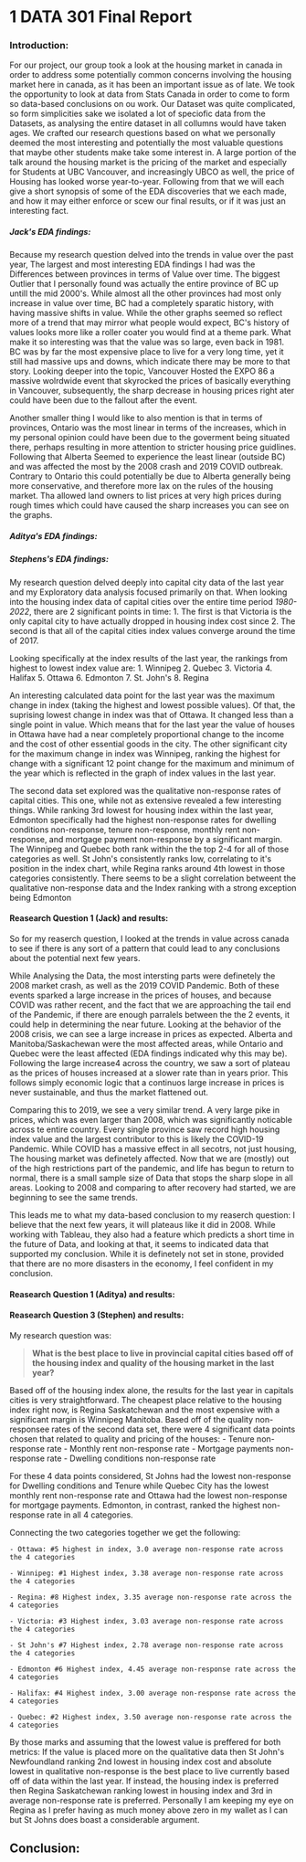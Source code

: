 # 1 DATA 301 Final Report

### Introduction:

For our project, our group took a look at the housing market in canada in order to address some potentially common concerns involving the housing market here in canada, as it has been an important issue as of late. We took the opportunity to look at data from Stats Canada in order to come to form so data-based conclusions on ou work. Our Dataset was quite complicated, so form simplicities sake we isolated a lot of speciofic data from the Datasets, as analysing the entire dataset in all collumns would have taken ages. We crafted our research questions based on what we personally deemed the most interesting and potentially the most valuable questions that maybe other students make take some interest in. A large portion of the talk around the housing market is the pricing of the market and especially for Students at UBC Vancouver, and increasingly UBCO as well, the price of Housing has looked worse year-to-year. Following from that we will each give a short synopsis of some of the EDA discoveries that we each made, and how it may either enforce or scew our final results, or if it was just an interesting fact.



##### Jack's EDA findings: 
Because my research question delved into the trends in value over the past year, The largest and most interesting EDA findings I had was the Differences between provinces in terms of Value over time. The biggest Outlier that I personally found was actually the entire province of BC up untill the mid 2000's. While almost all the other provinces had most only increase in value over time, BC had a completely sparatic history, with having massive shifts in value. While the other graphs seemed so reflect more of a trend that may mirror what people would expect, BC's history of values looks more like a roller coater you would find at a theme park. What make it so interesting was that the value was so large, even back in 1981. BC was by far the most expensive place to live for a very long time, yet it still had massive ups and downs, which indicate there may be more to that story. Looking deeper into the topic, Vancouver Hosted the EXPO 86 a massive wolrdwide event that skyrocked the prices of basically everything in Vancouver, subsequently, the sharp decrease in housing prices right ater could have been due to the fallout after the event.

Another smaller thing I would like to also mention is that in terms of provinces, Ontario was the  most linear in terms of the increases, which in my personal opinion could have been due to the goverment being situated there, perhaps resulting in more attention to stricter housing price guidlines. Following that Alberta Seemed to experience the least linear (outside BC) and was affected the most by the 2008 crash and 2019 COVID outbreak. Contrary to Ontario this could potentially be due to Alberta generally being more conservative, and therefore more lax on the rules of the housing market. Tha allowed land owners to list prices at very high prices during rough times which could have caused the sharp increases you can see on the graphs.



##### Aditya's EDA findings:



##### Stephens's EDA findings:
My research question delved deeply into capital city data of the last year and my Exploratory data analysis focused primarily on that. When looking into the housing index data of capital cities over the entire time period *1980-2022*, there are 2 significant points in time:
    1. The first is that Victoria is the only capital city to have actually dropped in housing index cost since
    2. The second is that all of the capital cities index values converge around the time of 2017.

Looking specifically at the index results of the last year, the rankings from highest to lowest index value are:
    1. Winnipeg
    2. Quebec
    3. Victoria
    4. Halifax
    5. Ottawa
    6. Edmonton
    7. St. John's
    8. Regina

An interesting calculated data point for the last year was the maximum change in index (taking the highest and lowest possible values). Of that, the suprising lowest change in index was that of Ottawa. It changed less than a single point in value. Which means that for the last year the value of houses in Ottawa have had a near completely proportional change to the income and the cost of other essential goods in the city. The other significant city for the maximum change in index was Winnipeg, ranking the highest for change with a significant 12 point change for the maximum and minimum of the year which is reflected in the graph of index values in the last year. 

The second data set explored was the qualitative non-response rates of capital cities. 
This one, while not as extensive revealed a few interesting things. While ranking 3rd lowest for housing index within the last year, Edmonton specifically had the highest non-response rates for dwelling conditions non-response, tenure non-response, monthly rent non-response, and mortgage payment non-response by a significant margin. The Winnipeg and Quebec both rank within the the top 2-4 for all of those categories as well. St John's consistently ranks low, correlating to it's position in the index chart, while Regina ranks around 4th lowest in those categories consistently. There seems to be a slight correlation betweent the qualitative non-response data and the Index ranking with a strong exception being Edmonton

#### Reasearch Question 1 (Jack) and results:
So for my reaserch question, I looked at the trends in value across canada to see if there is any sort of a pattern that could lead to any conclusions about the potential next few years.

While Analysing the Data, the most intersting parts were definetely the 2008 market crash, as well as the 2019 COVID Pandemic. Both of these events sparked a large increase in the prices of houses, and because COVID was rather recent, and the fact that we are approaching the tail end of the Pandemic, if there are enough parralels between the the 2 events, it could help in determining the near future. Looking at the behavior of the 2008 crisis, we can see a large increase in prices as expected. Alberta and Manitoba/Saskachewan were the most affected areas, while Ontario and Quebec were the least affected (EDA findings indicated why this may be). Following the large increase4 across the country, we saw a sort of plateau as the prices of houses increased at a slower rate than in years prior. This follows simply economic logic that a continuos large increase in prices is never sustainable, and thus the market flattened out. 

Comparing this to 2019, we see a very similar trend. A very large pike in prices, which was even larger than 2008, which was significantly noticable across te entire country. Every single province saw record high housing index value and the largest contributor to this is likely the COVID-19 Pandemic. While COVID has a massive effect in all secotrs, not just housing, The housing market was definetely affected. Now that we are (mostly) out of the high restrictions part of the pandemic, and life has begun to return to normal, there is a small sample size of Data that stops the sharp slope in all areas. Looking to 2008 and comparing to after recovery had started, we are beginning to see the same trends. 

This leads me to what my data-based conclusion to my reaserch question: I believe that the next few years, it will plateaus like it did in 2008. While working with Tableau, they also had a feature which predicts a short time in the future of Data, and looking at that, it seems to indicated data that supported my conclusion. While it is definetely not set in stone, provided that there are no more disasters in the economy, I feel confident in my conclusion.



#### Reasearch Question 1 (Aditya) and results:



#### Reasearch Question 3 (Stephen) and results:
My research question was:
>**What is the best place to live in provincial capital cities based off of the housing index and quality of the housing market in the last year?**

Based off of the housing index alone, the results for the last year in capitals cities is very straightforward. The cheapest place relative to the housing index right now, is Regina Saskatchewan and the most expensive with a significant margin is Winnipeg Manitoba.
Based off of the quality non-responsee rates of the second data set, there were 4 significant data points chosen that related to quality and pricing of the houses:
    - Tenure non-response rate
    - Monthly rent non-response rate
    - Mortgage payments non-response rate
    - Dwelling conditions non-response rate
    
For these 4 data points considered, St Johns had the lowest non-response for Dwelling conditions and Tenure while Quebec City has the lowest monthly rent non-response rate and Ottawa had the lowest non-response for mortgage payments. Edmonton, in contrast, ranked the highest non-response rate in all 4 categories.

Connecting the two categories together we get the following:

    - Ottawa: #5 highest in index, 3.0 average non-response rate across the 4 categories

    - Winnipeg: #1 Highest index, 3.38 average non-response rate across the 4 categories

    - Regina: #8 Highest index, 3.35 average non-response rate across the 4 categories

    - Victoria: #3 Highest index, 3.03 average non-response rate across the 4 categories

    - St John's #7 Highest index, 2.78 average non-response rate across the 4 categories

    - Edmonton #6 Highest index, 4.45 average non-response rate across the 4 categories

    - Halifax: #4 Highest index, 3.00 average non-response rate across the 4 categories
    
    - Quebec: #2 Highest index, 3.50 average non-response rate across the 4 categories

By those marks and assuming that the lowest value is preffered for both metrics: If the value is placed more on the qualitative data then St John's Newfoundland ranking 2nd lowest in housing index cost and absolute lowest in qualitative non-response is the best place to live currently based off of data within the last year. If instead, the housing index is preferred then Regina Saskatchewan ranking lowest in housing index and 3rd in average non-response rate is preferred. Personally I am keeping my eye on Regina as I prefer having as much money above zero in my wallet as I can but St Johns does boast a considerable argument. 

## Conclusion:
